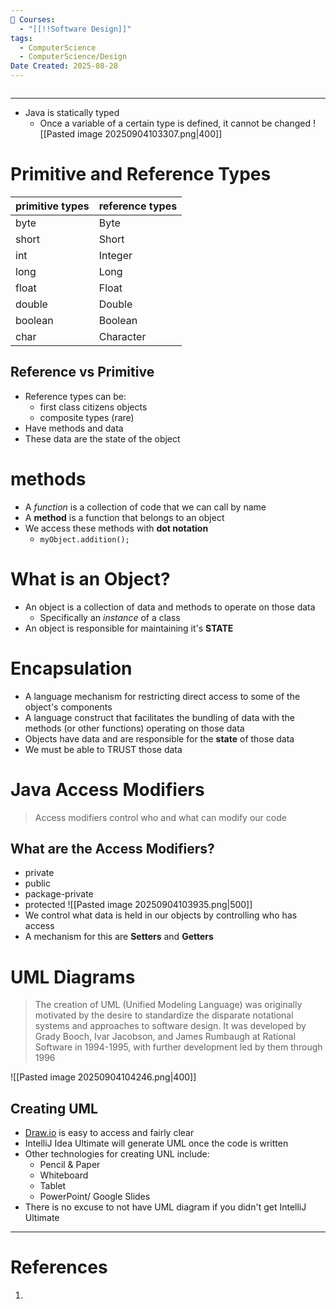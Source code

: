 ```yaml
---
📕 Courses:
  - "[[!!Software Design]]"
tags:
  - ComputerScience
  - ComputerScience/Design
Date Created: 2025-08-28
---
```

```table-of-contents
```
---
- Java is statically typed
	- Once a variable of a certain type is defined, it cannot be changed
![[Pasted image 20250904103307.png|400]]

# Primitive and Reference Types

| primitive types | reference types |
| --------------- | --------------- |
| byte            | Byte            |
| short           | Short           |
| int             | Integer         |
| long            | Long            |
| float           | Float           |
| double          | Double          |
| boolean         | Boolean         |
| char            | Character       |

## Reference vs Primitive
- Reference types can be:
	- first class citizens objects
	- composite types (rare)
- Have methods and data
- These data are the state of the object

# methods
- A *function* is a collection of code that we can call by name
- A **method** is a function that belongs to an object
- We access these methods with **dot notation**
	- `myObject.addition();`

# What is an Object?
- An object is a collection of data and methods to operate on those data
	- Specifically an *instance* of a class
- An object is responsible for maintaining it's **STATE**

# Encapsulation
- A language mechanism for restricting direct access to some of the object's components
- A language construct that facilitates the bundling of data with the methods (or other functions) operating on those data
- Objects have data and are responsible for the **state** of those data
- We must be able to TRUST those data
# Java Access Modifiers
>Access modifiers control who and what can modify our code
## What are the Access Modifiers?
- private
- public
- package-private
- protected
![[Pasted image 20250904103935.png|500]]
- We control what data is held in our objects by controlling who has access
- A mechanism for this are **Setters** and **Getters**

# UML Diagrams
>The creation of UML (Unified Modeling Language) was originally motivated by the desire to standardize the disparate notational systems and approaches to software design. It was developed by Grady Booch, Ivar Jacobson, and James Rumbaugh at Rational Software in 1994-1995, with further development led by them through 1996

![[Pasted image 20250904104246.png|400]]
## Creating UML
- [Draw.io](https://app.diagrams.net/) is easy to access and fairly clear
- IntelliJ Idea Ultimate will generate UML once the code is written
- Other technologies for creating UNL include:
	- Pencil & Paper
	- Whiteboard
	- Tablet
	- PowerPoint/ Google Slides
- There is no excuse to not have UML diagram if you didn't get IntelliJ Ultimate
---
# References
1. 